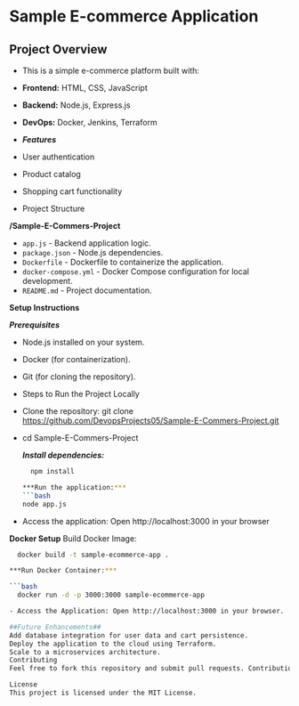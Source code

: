 # Sample E-commerce Application

## Project Overview

- This is a simple e-commerce platform built with:

- **Frontend:** HTML, CSS, JavaScript
- **Backend:** Node.js, Express.js
- **DevOps:** Docker, Jenkins, Terraform
- ***Features***
- User authentication
- Product catalog
- Shopping cart functionality
- Project Structure
  
**/Sample-E-Commers-Project**
  - `app.js` - Backend application logic.
- `package.json` - Node.js dependencies.
- `Dockerfile` - Dockerfile to containerize the application.
- `docker-compose.yml` - Docker Compose configuration for local development.
- `README.md` - Project documentation.

**Setup Instructions**

***Prerequisites***
- Node.js installed on your system.
- Docker (for containerization).
- Git (for cloning the repository).
- Steps to Run the Project Locally
- Clone the repository: git clone https://github.com/DevopsProjects05/Sample-E-Commers-Project.git
- cd Sample-E-Commers-Project


  ***Install dependencies:***
  ```bash
    npm install
  
  ***Run the application:***
  ```bash
  node app.js

- Access the application: Open http://localhost:3000 in your browser

**Docker Setup**
Build Docker Image:

```bash
  docker build -t sample-ecommerce-app .

***Run Docker Container:***

```bash
  docker run -d -p 3000:3000 sample-ecommerce-app

- Access the Application: Open http://localhost:3000 in your browser.

##Future Enhancements##
Add database integration for user data and cart persistence.
Deploy the application to the cloud using Terraform.
Scale to a microservices architecture.
Contributing
Feel free to fork this repository and submit pull requests. Contributions are welcome!

License
This project is licensed under the MIT License.
